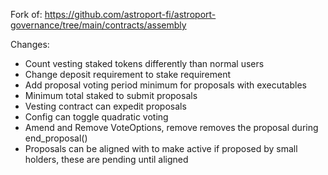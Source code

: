 Fork of: https://github.com/astroport-fi/astroport-governance/tree/main/contracts/assembly

Changes: 
- Count vesting staked tokens differently than normal users
- Change deposit requirement to stake requirement
- Add proposal voting period minimum for proposals with executables
- Minimum total staked to submit proposals
- Vesting contract can expedit proposals 
- Config can toggle quadratic voting
- Amend and Remove VoteOptions, remove removes the proposal during end_proposal()
- Proposals can be aligned with to make active if proposed by small holders, these are pending until aligned